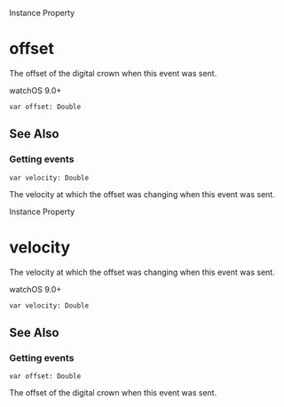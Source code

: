 Instance Property

# offset

The offset of the digital crown when this event was sent.

watchOS 9.0+

    
    
    var offset: Double

## See Also

### Getting events

`var velocity: Double`

The velocity at which the offset was changing when this event was sent.

Instance Property

# velocity

The velocity at which the offset was changing when this event was sent.

watchOS 9.0+

    
    
    var velocity: Double

## See Also

### Getting events

`var offset: Double`

The offset of the digital crown when this event was sent.

